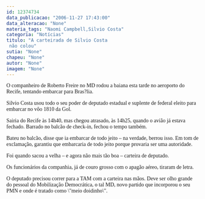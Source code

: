 ```yaml
---
id: 12374734
data_publicacao: "2006-11-27 17:43:00"
data_alteracao: "None"
materia_tags: "Naomi Campbell,Silvio Costa"
categoria: "Notícias"
titulo: "A carteirada de Silvio Costa
 não colou"
sutia: "None"
chapeu: "None"
autor: "None"
imagem: "None"
---
```

<p><P><FONT face=Verdana>O companheiro de Roberto Freire no MD rodou a baiana esta tarde no aeroporto do Recife, tentando embarcar para Bras?lia.</FONT></P></p>
<p><P><FONT face=Verdana>Silvio Costa usou todo o seu poder de deputado estadual e suplente de federal eleito para embarcar no vôo 1810 da Gol.</FONT></P></p>
<p><P><FONT face=Verdana>Sairia do Recife às 14h40, mas chegou atrasado, às 14h25, quando o avião já estava fechado. Barrado no balcão de check-in, fechou o tempo também.</FONT></P></p>
<p><P><FONT face=Verdana>Bateu no balcão, disse que ia embarcar de todo jeito – na verdade, berrou isso. Em tom de exclamação, garantiu que embarcaria de todo jeito porque provaria ser uma autoridade.</FONT></P></p>
<p><P><FONT face=Verdana>Foi quando sacou a velha – e agora não mais tão boa – carteira de deputado.</FONT></P></p>
<p><P><FONT face=Verdana>Os funcionários da companhia, já de couro grosso com o apagão aéreo, tiraram de letra.</FONT></P></p>
<p><P><FONT face=Verdana>O deputado precisou correr para a TAM com a carteira nas mãos. Deve ser olho grande do pessoal do Mobilização Democrática, o tal MD, novo partido que incorporou o seu PMN e onde é tratado como \"meio doidinho\".</FONT></P> </p>

